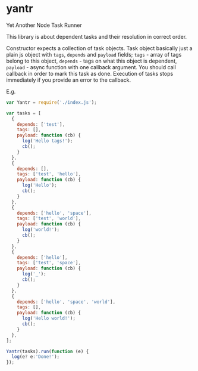 yantr
=====

Yet Another Node Task Runner

This library is about dependent tasks and their resolution in correct order.

Constructor expects a collection of task objects. Task object basically just a plain js object with `tags`, `depends` and `payload` fields; `tags` - array of tags belong to this object, `depends` - tags on what this object is dependent, `payload` - async function with one callback argument. You should call callback in order to mark this task as done. Execution of tasks stops immediately if you provide an error to the callback.

E.g.

```javascript
var Yantr = require('./index.js');

var tasks = [
  {
    depends: ['test'],
    tags: [],
    payload: function (cb) {
      log('Hello tags!');
      cb();
    }
  },
  {
    depends: [],
    tags: ['test', 'hello'],
    payload: function (cb) {
      log('Hello');
      cb();
    }
  },
  {
    depends: ['hello', 'space'],
    tags: ['test', 'world'],
    payload: function (cb) {
      log('world!');
      cb();
    }
  },
  {
    depends: ['hello'],
    tags: ['test', 'space'],
    payload: function (cb) {
      log('_');
      cb();
    }
  },
  {
    depends: ['hello', 'space', 'world'],
    tags: [],
    payload: function (cb) {
      log('Hello world!');
      cb();
    }
  },
];

Yantr(tasks).run(function (e) {
  log(e? e:'Done!');
});

```
